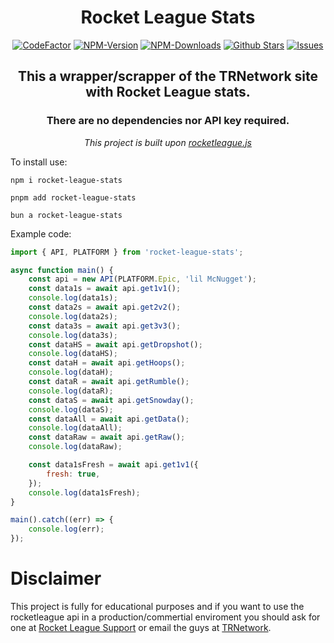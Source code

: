 <div align="center">
    <h1>Rocket League Stats</h1>
    <a href="https://www.codefactor.io/repository/github/im-xnugget/rocket-league-stats"><img src="https://www.codefactor.io/repository/github/im-xnugget/rocket-league-stats/badge" alt="CodeFactor" /></a>
    <a href="https://www.npmjs.com/package/rocket-league-stats"><img src="https://badgen.net/npm/v/rocket-league-stats?color=blue" alt="NPM-Version"/></a>
    <a href="https://www.npmjs.com/package/rocket-league-stats"><img src="https://badgen.net/npm/dt/rocket-league-stats?color=blue" alt="NPM-Downloads"/></a>
    <a href="https://github.com/im-xnugget/rocket-league-stats"><img src="https://badgen.net/github/stars/im-xnugget/rocket-league-stats?color=yellow" alt="Github Stars"/></a>
    <a href="https://github.com/im-xnugget/rocket-league-stats/issues"><img src="https://badgen.net/github/open-issues/im-xnugget/rocket-league-stats?color=green" alt="Issues"/></a>
    <h2>This a wrapper/scrapper of the TRNetwork site with <b>Rocket League</b> stats.</h2>
    <h3>There are no dependencies nor API key required.</h3>
<i>This project is built upon <a href="https://github.com/iFraan/rocketleague.js" alt="rocketleague.js Link">rocketleague.js</a></i>
</div>

To install use:

```shell
npm i rocket-league-stats
```

```shell
pnpm add rocket-league-stats
```

```shell
bun a rocket-league-stats
```

Example code:

```js
import { API, PLATFORM } from 'rocket-league-stats';

async function main() {
	const api = new API(PLATFORM.Epic, 'lil McNugget');
	const data1s = await api.get1v1();
	console.log(data1s);
	const data2s = await api.get2v2();
	console.log(data2s);
	const data3s = await api.get3v3();
	console.log(data3s);
	const dataHS = await api.getDropshot();
	console.log(dataHS);
	const dataH = await api.getHoops();
	console.log(dataH);
	const dataR = await api.getRumble();
	console.log(dataR);
	const dataS = await api.getSnowday();
	console.log(dataS);
	const dataAll = await api.getData();
	console.log(dataAll);
	const dataRaw = await api.getRaw();
	console.log(dataRaw);

	const data1sFresh = await api.get1v1({
		fresh: true,
	});
	console.log(data1sFresh);
}

main().catch((err) => {
	console.log(err);
});
```

# Disclaimer

This project is fully for educational purposes and if you want to use the rocketleague api in a production/commertial enviroment you should ask for one at [Rocket League Support](https://support.rocketleague.com/hc/en-us) or email the guys at [TRNetwork](https://tracker.gg/).
